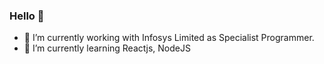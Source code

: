 ### Hello 👋


- 🔭 I’m currently working with Infosys Limited as Specialist Programmer.
- 🌱 I’m currently learning Reactjs, NodeJS

